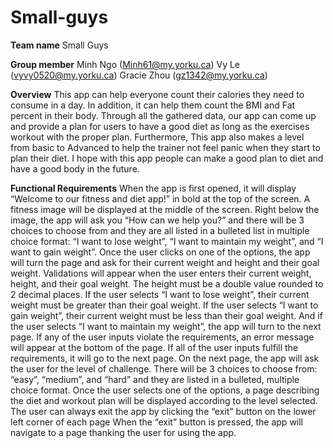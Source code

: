 # Small-guys
**Team name** 
Small Guys

**Group member**
  Minh Ngo (Minh61@my.yorku.ca)
  Vy Le (vyvy0520@my.yorku.ca)
  Gracie Zhou (gz1342@my.yorku.ca)
  
**Overview**
This app can help everyone count their calories they need to consume in a day. In addition, it can help them count the BMI and Fat percent in their body. Through all the gathered data, our app can come up and provide a plan  for users to have a good diet as long as the exercises workout with the proper plan. Furthermore, This app also makes a level from basic to Advanced to help the trainer not feel panic when they start to plan their diet. I hope with this app people can make a good plan to diet and have a good body in the future.

**Functional Requirements**
When the app is first opened, it will display “Welcome to our fitness and diet app!” in bold at the top of the screen. 
A fitness image will be displayed at the middle of the screen.
Right below the image, the app will ask you “How can we help you?” and there will be 3 choices to choose from and they are all listed in a bulleted list in multiple choice format: “I want to lose weight”, “I want to maintain my weight”, and “I want to gain weight”.
Once the user clicks on one of the options, the app will turn the page and ask for their current weight and height and their goal weight.
Validations will appear when the user enters their current weight, height, and their goal weight. The height must be a double value rounded to 2 decimal places. If the user selects “I want to lose weight”, their current weight must be greater than their goal weight. If the user selects “I want to gain weight”, their current weight must be less than their goal weight. And if the user selects “I want to maintain my weight”, the app will turn to the next page. If any of the user inputs violate the requirements, an error message will appear at the bottom of the page. If all of the user inputs fulfill the requirements, it will go to the next page.
On the next page, the app will ask the user for the level of challenge. There will be 3 choices to choose from: “easy”, “medium”, and “hard” and they are listed in a bulleted, multiple choice format.
Once the user selects one of the options, a page describing the diet and workout plan will be displayed according to the level selected.
The user can always exit the app by clicking the “exit” button on the lower left corner of each page
When the “exit” button is pressed, the app will navigate to a page thanking the user for using the app.

